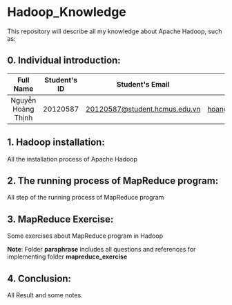 # Hadoop_Knowledge
This repository will describe all my knowledge about Apache Hadoop, such as: 

## 0. Individual introduction: 
| Full Name                  |   Student's ID   | Student's Email                    |      Individual Email              |
|:--------------------------:|:----------------:|:----------------------------------:|:----------------------------------:|
| Nguyễn Hoàng Thịnh         |  20120587        | 20120587@student.hcmus.edu.vn      | hoangthinhstkt@gmail.com           |

## 1. Hadoop installation:
All the installation process of Apache Hadoop

## 2. The running process of MapReduce program: 
All step of the running process of MapReduce program

## 3. MapReduce Exercise: 
Some exercises about MapReduce program in Hadoop

**Note**: Folder **paraphrase** includes all questions and references for implementing folder **mapreduce_exercise** 

## 4. Conclusion: 
All Result and some notes.



